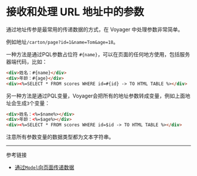# 接收和处理 URL 地址中的参数

通过地址传参是最常用的传递数据的方式，在 Voyager 中处理参数非常简单。

例如地址`/carton/page?id=1&name=Tom&age=18`。

一种方法是通过PQL参数占位符 `#{name}`，可以在页面的任何地方使用，包括服务器端代码，比如：

```html
<div>姓名：#{name}</div>
<div>年龄：#{age}</div>
<div><%=SELECT * FROM scores WHERE id=#{id} -> TO HTML TABLE %></div>
```

另一种方法是通过PQL变量，Voyager会把所有的地址参数转成变量，例如上面地址会生成`3`个变量：

```html
<div>姓名：<%=$name%></div>
<div>年龄：<%=$age%></div>
<div><%=SELECT * FROM scores WHERE id=$id -> TO HTML TABLE %></div>
```

注意所有参数变量的数据类型都为文本字符串。

---
参考链接

* [通过`Model`向页面传递数据](/voyager/model.md)